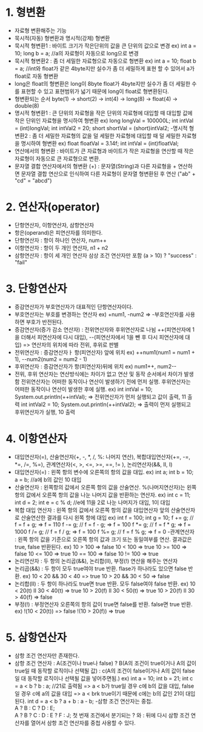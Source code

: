 # 1. 형변환
- 자료형 변환해주는 기능
- 묵시적(자동) 형변환과 명시적(강제) 형변환
- 묵시적 형변환1 : 바이트 크기가 작은단위의 값을 큰 단위의 값으로 변경
  ex) int a = 10;
      long b = a; //a의 자료형이 자동으로 long으로 변경
- 묵시적 형변환2 : 좀 더 세밀한 자료형으로 자동으로 형변환
  ex) int a = 10;
      float b = a; //int와 float가 같은 4byte지만 실수가 좀 더 세밀하게 표현 할 수 있어서 a가 float로 자동 형변환
- long은 float의 형변환은 long이 8byte float가 4byte지만 실수가 좀 더 세밀한 수를 표현할 수 있고 표현범위가 넓기 때문에 long이 float로 형변환된다.
- 형변환되는 순서
   byte(1) -> short(2) -> int(4) -> long(8) -> float(4) -> double(8)
- 명시적 형변환1 : 큰 단위의 자료형을 작은 단위의 자료형에 대입할 때 대입할 값에 작은 단위인 자료형을 명시하여 형변환
  ex) long longVal = 100000L;
      int intVal = (int)longVal;
      int intVal2 = 20;
      short shortVal = (short)intVal2;
-명시적 형변환2 : 좀 더 세밀한 자료형의 값을 덜 세밀한 자료형에 대입할 때 덜 세밀한 자료형을 명시하여 형변환
       ex) float floatVal = 3.14f;
           int intVal = (int)floatVal;
- 연산에서의 형변환 : 바이트가 큰 자료형과 바이트가 작은 자료형을 연산할 때 작은 자료형이 자동으로 큰 자료형으로 변환.
- 문자열 결합 연산자에서의 형변환 (+) : 문자열(String)과 다른 자료형을 + 연산하면 문자열 결합 연산으로 인식하여 다른 자료형이 문자열 형변환된 후 연산 ("ab" + "cd" = "abcd")

# 2. 연산자(operator)
- 단항연산자, 이항연산자, 삼항연산자
- 항은(operand)은 피연산자를 의미한다.
- 단항연산자 : 항이 하나인 연산자, num++
- 이항연산자 : 항이 두 개인 연산자, n1 + n2
- 삼항연산자 : 항이 세 개인 연산자
              삼상 조건 연산자만 포함
              (a > 10) ? "success" : "fail"

# 3. 단항연산자
- 증감연산자가 부호연산자가 대표적인 단항연산자이다.
- 부호연산자는 부호를 변경하는 연산자
  ex) +num1, -num2 => -부호연산자를 사용하면 부호가 반전된다.
- 증감연산자(증가 감소 연산자) : 전위연산자와 후위연산자로 나뉨
  ++(피연산자에 1을 더해서 피연산자에 다시 대입), --(피연산자에서 1을 뺀 후 다시 피연산자에 대입) => 연산자의 위치에 따라 전위, 후위로 판별
- 전위연산자 : 증감연산자ㅏ 항(피연산자) 앞에 위치
  ex) ++num1(num1 = num1 + 1), --num2(num2 = num2 - 1)
- 후위연산자 : 증감연산자가 항(피연산자)뒤에 위치
  ex) num1++, num2--
- 전위, 후위 연산자는 연산방식에는 차이가 없고 연산 및 동작 순서에서 차이가 발생함
  전위연산자는 어떠한 동작이나 연산이 발생하기 전에 먼저 실행.
  후위연산자는 어떠한 동작이나 연산이 발생한 후에 실행.
  ex) int intVal = 10;
      System.out.println(++intVal); => 전위연산자가 먼저 실행되고 값이 출력, 11 출력
      int intVal2 = 10;
      System.out.println(++intVal2); => 출력이 먼저 실행되고 후위연산자가 실행, 10 출력

# 4. 이항연산자
- 대입연산자(=), 산술연산자(+, -, *, /, %: 나머지 연산), 복합대입연산자(+=, -=, *=, /=, %=), 관계연산자(<, >, <=, >=, ==, != ), 논리연산자(&&, II, I)
- 대입연산자(=) : 왼쪽 항의 변수에 오른쪽의 항의 값을 대입.
  ex) int a;
      int b = 10;
      a = b; //a에 b의 값인 10 대입
- 산술연산자 : 왼쪽항의 값에서 오른쪽 항의 값을 산술연산. %(나머지연산자)는 왼쪽 항의 값에서 오른쪽 항의 값을 나눈 나머지 값을 반환하는 연산자.
   ex) int c = 11;
       int d = 2;
       int e = c % d; //e에 11을 2로 나눈 나머지가 대입, 1이 대입
- 복합 대입 연산자 : 왼쪽 항의 값에서 오른쪽 항의 값을 대입연산자 앞의 산술연산자로 산술연산한 결과를 다시 왼쪽 항에 대입
   ex) int f = 100;
       int g = 10;
       f += g; // f = f + g; => f = 110
       f -= g; // f = f - g; => f = 100
       f *= g; // f = f * g; => f = 1000
       f /= g; // f = f / g; => f = 100
       f %= g; // f = f % g; => f = 0
-관계연산자 : 왼쪽 항의 값을 기준으로 오른쪽 항의 값과 크기 또는 동일여부를 연산. 결과값은 true, false 반환된다.
    ex) 10 > 100 => false
        10 < 100 => true
        10 >= 100 => false
        10 <= 100 => true
        10 == 100 => false
        10 != 100 => true
- 논리연산자 : 두 항의 논리곱(&&), 논리합(II), 부정(!) 연산을 해주는 연산자
- 논리곱(&&) : 두 항이 모두 true여야 true 반환. flase가 하나라도 있으면 false 반환.
   ex) 10 < 20 && 30 < 40 => true
       10 > 20 && 30 < 50 => false
- 논리합(II) : 두 항이 하나라도 true면 true 반환. 모두 false여야 false 반환.
   ex) 10 < 20(t) II 30 < 40(t) => true
       10 > 20(f) II 30 < 50(t) => true
       10 > 20(f) II 30 > 40(f) => false
- 부정(!) : 부정연산자 오른쪽의 항의 값이 true면 false를 반환. false면 true 반환.
   ex) !(10 < 20(t)) => false
       !(10 > 20(f)) => true

# 5. 삼항연산자
- 삼항 조건 연산자만 존재한다.
- 삼항 조건 연산자 : A(조건이나 true나 false) ? B(A의 조건이 true이거나 A의 값이 true일 때 동작할 로직이나 선택될 값) : c(A의 조건이 false이거나 A의 값이 false일 대 동작할 로직이나 선택될 값을 넣어주면됨.)
  ex) int a = 10;
      int b = 21;
      int c = a < b ? b : a; //21로 출력됨
      => a < b가 true일 경우 c에 b의 값을 대입, false일 경우 c에 a의 값을 대입
      => a < brk true이기 때문에 c에는 b의 값인 21이 대입된다.
      int d = a < b ? a + b : a - b;
-삼항 조건 연산자는 중첩.    
  A ? B : C ? D : E;  
  A ? <span style="color: 'blue';">B ? C : D</span> :<span style="color: 'red';"> E ? F : J</span>;
  첫 번재 조건에서 분기되는 ? 와 : 뒤에 다시 삼항 조건 연산자를 열어서 삼항 조건 연산자를 중첩 사용할 수 있다.